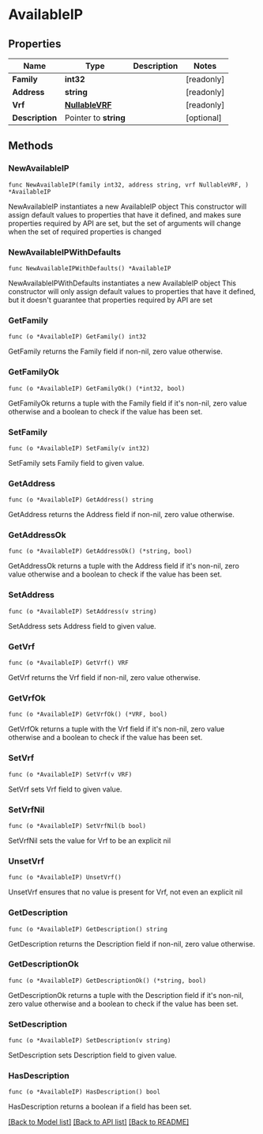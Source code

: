 # AvailableIP

## Properties

Name | Type | Description | Notes
------------ | ------------- | ------------- | -------------
**Family** | **int32** |  | [readonly] 
**Address** | **string** |  | [readonly] 
**Vrf** | [**NullableVRF**](VRF.md) |  | [readonly] 
**Description** | Pointer to **string** |  | [optional] 

## Methods

### NewAvailableIP

`func NewAvailableIP(family int32, address string, vrf NullableVRF, ) *AvailableIP`

NewAvailableIP instantiates a new AvailableIP object
This constructor will assign default values to properties that have it defined,
and makes sure properties required by API are set, but the set of arguments
will change when the set of required properties is changed

### NewAvailableIPWithDefaults

`func NewAvailableIPWithDefaults() *AvailableIP`

NewAvailableIPWithDefaults instantiates a new AvailableIP object
This constructor will only assign default values to properties that have it defined,
but it doesn't guarantee that properties required by API are set

### GetFamily

`func (o *AvailableIP) GetFamily() int32`

GetFamily returns the Family field if non-nil, zero value otherwise.

### GetFamilyOk

`func (o *AvailableIP) GetFamilyOk() (*int32, bool)`

GetFamilyOk returns a tuple with the Family field if it's non-nil, zero value otherwise
and a boolean to check if the value has been set.

### SetFamily

`func (o *AvailableIP) SetFamily(v int32)`

SetFamily sets Family field to given value.


### GetAddress

`func (o *AvailableIP) GetAddress() string`

GetAddress returns the Address field if non-nil, zero value otherwise.

### GetAddressOk

`func (o *AvailableIP) GetAddressOk() (*string, bool)`

GetAddressOk returns a tuple with the Address field if it's non-nil, zero value otherwise
and a boolean to check if the value has been set.

### SetAddress

`func (o *AvailableIP) SetAddress(v string)`

SetAddress sets Address field to given value.


### GetVrf

`func (o *AvailableIP) GetVrf() VRF`

GetVrf returns the Vrf field if non-nil, zero value otherwise.

### GetVrfOk

`func (o *AvailableIP) GetVrfOk() (*VRF, bool)`

GetVrfOk returns a tuple with the Vrf field if it's non-nil, zero value otherwise
and a boolean to check if the value has been set.

### SetVrf

`func (o *AvailableIP) SetVrf(v VRF)`

SetVrf sets Vrf field to given value.


### SetVrfNil

`func (o *AvailableIP) SetVrfNil(b bool)`

 SetVrfNil sets the value for Vrf to be an explicit nil

### UnsetVrf
`func (o *AvailableIP) UnsetVrf()`

UnsetVrf ensures that no value is present for Vrf, not even an explicit nil
### GetDescription

`func (o *AvailableIP) GetDescription() string`

GetDescription returns the Description field if non-nil, zero value otherwise.

### GetDescriptionOk

`func (o *AvailableIP) GetDescriptionOk() (*string, bool)`

GetDescriptionOk returns a tuple with the Description field if it's non-nil, zero value otherwise
and a boolean to check if the value has been set.

### SetDescription

`func (o *AvailableIP) SetDescription(v string)`

SetDescription sets Description field to given value.

### HasDescription

`func (o *AvailableIP) HasDescription() bool`

HasDescription returns a boolean if a field has been set.


[[Back to Model list]](../README.md#documentation-for-models) [[Back to API list]](../README.md#documentation-for-api-endpoints) [[Back to README]](../README.md)


